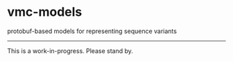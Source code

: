 # vmc-models
protobuf-based models for representing sequence variants

---

This is a work-in-progress.  Please stand by.


